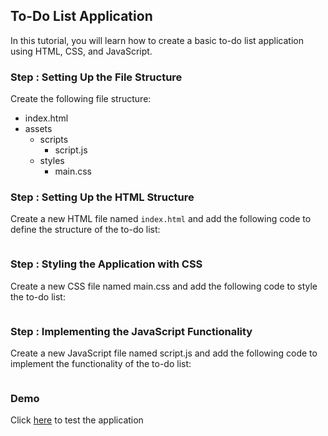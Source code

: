 ## To-Do List Application

In this tutorial, you will learn how to create a basic to-do list application using HTML, CSS, and JavaScript.

### Step : Setting Up the File Structure

Create the following file structure:
- index.html
- assets
  - scripts
    - script.js
  - styles
    - main.css

### Step : Setting Up the HTML Structure

Create a new HTML file named `index.html` and add the following code to define the structure of the to-do list:

```html
```

### Step : Styling the Application with CSS
Create a new CSS file named main.css and add the following code to style the to-do list:

```css
```
### Step : Implementing the JavaScript Functionality
Create a new JavaScript file named script.js and add the following code to implement the functionality of the to-do list:

```javascript
```

### Demo

Click [here](https://evanckennedy.github.io/todo-list-application-tutorial/) to test the application